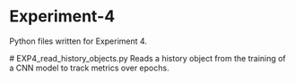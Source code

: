 # Experiment-4
Python files written for Experiment 4.

# EXP4_read_history_objects.py
Reads a history object from the training of a CNN model to track metrics over epochs.

